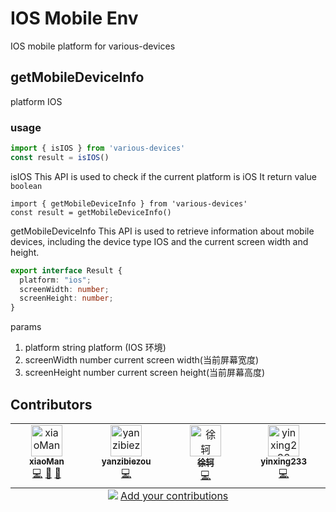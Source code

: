 # IOS Mobile Env

IOS mobile platform for various-devices

## getMobileDeviceInfo

platform IOS

### usage

```js
import { isIOS } from 'various-devices'
const result = isIOS()
```

isIOS This API is used to check if the current platform is iOS It return value `boolean`

```js{6}
import { getMobileDeviceInfo } from 'various-devices'
const result = getMobileDeviceInfo()
```

getMobileDeviceInfo This API is used to retrieve information about mobile devices, including the device type IOS and the current screen width and height.

```ts
export interface Result {
  platform: "ios";
  screenWidth: number;
  screenHeight: number;
}
```

params

1. platform string platform (IOS 环境)
2. screenWidth number current screen width(当前屏幕宽度)
3. screenHeight number current screen height(当前屏幕高度)

## Contributors

<!-- ALL-CONTRIBUTORS-LIST:START - Do not remove or modify this section -->
<!-- prettier-ignore-start -->
<!-- markdownlint-disable -->
<table>
  <tbody>
    <tr>
      <td align="center" valign="top" width="14.28%"><a href="https://github.com/message163"><img src="https://avatars.githubusercontent.com/u/32630999?v=4?s=50" width="50px;" alt="xiaoMan"/><br /><sub><b>xiaoMan</b></sub></a><br /><a href="https://github.com/message163/various-devices/commits?author=message163" title="Code">💻</a> <a href="https://github.com/message163/various-devices/commits?author=message163" title="Documentation">📖</a> <a href="#design-message163" title="Design">🎨</a></td>
      <td align="center" valign="top" width="14.28%"><a href="https://github.com/yanzibiezou"><img src="https://avatars.githubusercontent.com/u/107256547?v=4?s=50" width="50px;" alt="yanzibiezou"/><br /><sub><b>yanzibiezou</b></sub></a><br /><a href="https://github.com/message163/various-devices/commits?author=yanzibiezou" title="Code">💻</a></td>
      <td align="center" valign="top" width="14.28%"><a href="https://github.com/core-admin"><img src="https://avatars.githubusercontent.com/u/77573477?v=4?s=50" width="50px;" alt="徐轲"/><br /><sub><b>徐轲</b></sub></a><br /><a href="https://github.com/message163/various-devices/commits?author=core-admin" title="Code">💻</a></td>
      <td align="center" valign="top" width="14.28%"><a href="https://github.com/yinxing233"><img src="https://avatars.githubusercontent.com/u/132836709?v=4?s=50" width="50px;" alt="yinxing233"/><br /><sub><b>yinxing233</b></sub></a><br /><a href="https://github.com/message163/various-devices/commits?author=yinxing233" title="Code">💻</a></td>
    </tr>
  </tbody>
  <tfoot>
    <tr>
      <td align="center" size="13px" colspan="7">
        <img src="https://raw.githubusercontent.com/all-contributors/all-contributors-cli/1b8533af435da9854653492b1327a23a4dbd0a10/assets/logo-small.svg">
          <a href="https://all-contributors.js.org/docs/en/bot/usage">Add your contributions</a>
        </img>
      </td>
    </tr>
  </tfoot>
</table>

<!-- markdownlint-restore -->
<!-- prettier-ignore-end -->

<!-- ALL-CONTRIBUTORS-LIST:END -->